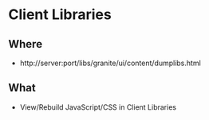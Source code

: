 # Client Libraries

## Where

- http://server:port/libs/granite/ui/content/dumplibs.html

## What

- View/Rebuild JavaScript/CSS in Client Libraries



